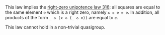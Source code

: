 This law implies the [right-zero unipotence law 316](https://teorth.github.io/equational_theories/implications/?316): all squares are equal to the same element `e` which is a right zero, namely `x ◇ e = e`.  In addition, all products of the form `_ ◇ (x ◇ (_ ◇ x))` are equal to `e`.

This law cannot hold in a non-trivial quasigroup.
